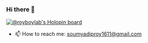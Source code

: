 ### Hi there 👋
[![@royboylab's Holopin board](https://holopin.me/royboylab)](https://holopin.io/@royboylab)

<!-- **Soumyadip-Roy/Soumyadip-Roy** is a ✨ _special_ ✨ repository because its `README.md` (this file) appears on your GitHub profile.

Here are some ideas to get you started:

- 🔭 I’m currently working on ...
- 🌱 I’m currently learning ...
- 👯 I’m looking to collaborate on ...
- 🤔 I’m looking for help with ...
- 💬 Ask me about ... -->
- 📫 How to reach me: soumyadiproy1611@gmail.com
<!-- - 😄 Pronouns: ...
- ⚡ Fun fact: ... -->

